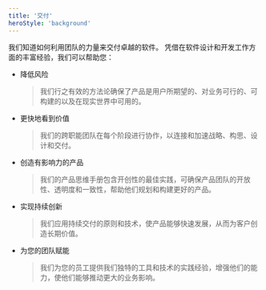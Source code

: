 ```yaml
---
title: '交付'
heroStyle: 'background'
---
```


<!--
https://www.thoughtworks.com/en-au/about-us
-->

我们知道如何利用团队的力量来交付卓越的软件。 凭借在软件设计和开发工作方面的丰富经验，我们可以帮助您：

- 降低风险
    > 我们行之有效的方法论确保了产品是用户所期望的、对业务可行的、可构建的以及在现实世界中可用的。

- 更快地看到价值
    > 我们的跨职能团队在每个阶段进行协作，以连接和加速战略、构思、设计和交付。

- 创造有影响力的产品
    > 我们的产品思维手册包含开创性的最佳实践，可确保产品团队的开放性、透明度和一致性，帮助他们规划和构建更好的产品。

- 实现持续创新
    > 我们应用持续交付的原则和技术，使产品能够快速发展，从而为客户创造长期价值。

- 为您的团队赋能
    > 我们为您的员工提供我们独特的工具和技术的实践经验，增强他们的能力，使他们能够推动更大的业务影响。
